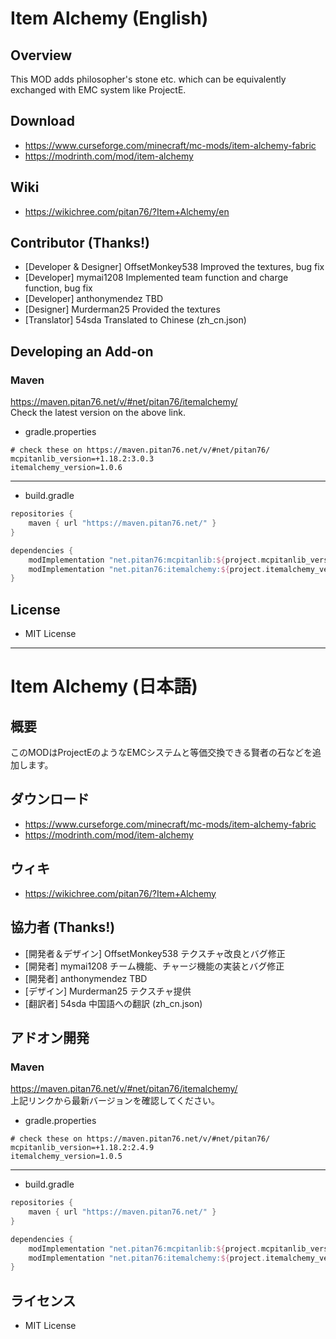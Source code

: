 # Item Alchemy (English)
## Overview
This MOD adds philosopher's stone etc. which can be equivalently exchanged with EMC system like ProjectE.

## Download
- https://www.curseforge.com/minecraft/mc-mods/item-alchemy-fabric
- https://modrinth.com/mod/item-alchemy

## Wiki
- https://wikichree.com/pitan76/?Item+Alchemy/en

## Contributor (Thanks!)
- [Developer & Designer] OffsetMonkey538 Improved the textures, bug fix
- [Developer] mymai1208 Implemented team function and charge function, bug fix
- [Developer] anthonymendez TBD
- [Designer] Murderman25 Provided the textures
- [Translator] 54sda Translated to Chinese (zh_cn.json)

## Developing an Add-on

### Maven
https://maven.pitan76.net/v/#net/pitan76/itemalchemy/ <br />
Check the latest version on the above link.

- gradle.properties
```properties
# check these on https://maven.pitan76.net/v/#net/pitan76/
mcpitanlib_version=+1.18.2:3.0.3
itemalchemy_version=1.0.6
```

----

- build.gradle
```groovy
repositories {
    maven { url "https://maven.pitan76.net/" }
}

dependencies {
    modImplementation "net.pitan76:mcpitanlib:${project.mcpitanlib_version}"
    modImplementation "net.pitan76:itemalchemy:${project.itemalchemy_version}"
}

```

## License
- MIT License

----

# Item Alchemy (日本語)
## 概要
このMODはProjectEのようなEMCシステムと等価交換できる賢者の石などを追加します。

## ダウンロード
- https://www.curseforge.com/minecraft/mc-mods/item-alchemy-fabric
- https://modrinth.com/mod/item-alchemy

## ウィキ
- https://wikichree.com/pitan76/?Item+Alchemy

## 協力者 (Thanks!)
- [開発者＆デザイン] OffsetMonkey538 テクスチャ改良とバグ修正
- [開発者] mymai1208 チーム機能、チャージ機能の実装とバグ修正
- [開発者] anthonymendez TBD
- [デザイン] Murderman25 テクスチャ提供
- [翻訳者] 54sda 中国語への翻訳 (zh_cn.json)

## アドオン開発

### Maven
https://maven.pitan76.net/v/#net/pitan76/itemalchemy/ <br />
上記リンクから最新バージョンを確認してください。

- gradle.properties
```properties
# check these on https://maven.pitan76.net/v/#net/pitan76/
mcpitanlib_version=+1.18.2:2.4.9
itemalchemy_version=1.0.5
```

----

- build.gradle
```groovy
repositories {
    maven { url "https://maven.pitan76.net/" }
}

dependencies {
    modImplementation "net.pitan76:mcpitanlib:${project.mcpitanlib_version}"
    modImplementation "net.pitan76:itemalchemy:${project.itemalchemy_version}"
}

```

## ライセンス
- MIT License